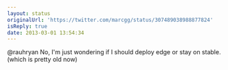 ```yaml
---
layout: status
originalUrl: 'https://twitter.com/marcgg/status/307489038988877824'
isReply: true
date: 2013-03-01 13:54:34
---
```


@rauhryan No, I'm just wondering if I should deploy edge or stay on stable. (which is pretty old now)
